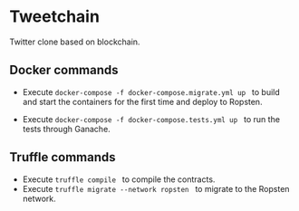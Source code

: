 # Tweetchain

Twitter clone based on blockchain.

## Docker commands

-   Execute `docker-compose -f docker-compose.migrate.yml up ` to build and start the containers for the first time and deploy to Ropsten.

-   Execute `docker-compose -f docker-compose.tests.yml up ` to run the tests through Ganache.

## Truffle commands

-   Execute `truffle compile ` to compile the contracts.
-   Execute `truffle migrate --network ropsten ` to migrate to the Ropsten network.
